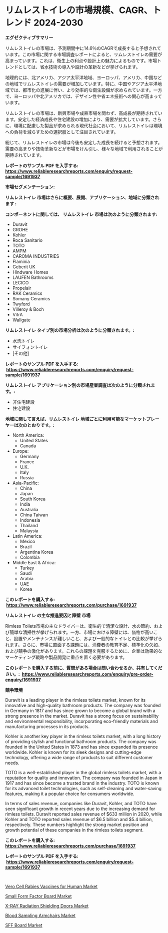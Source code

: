 <p><h1>リムレストイレの市場規模、CAGR、トレンド 2024-2030</h1></p><p><strong>エグゼクティブサマリー</strong></p>
<p><p>リムレストイレの市場は、予測期間中に14.6％のCAGRで成長すると予想されています。この市場に関する市場調査レポートによると、リムレストイレの需要が高まっています。これは、衛生上の利点や設計上の魅力によるものです。市場トレンドとしては、省水技術の導入や設計の革新などが挙げられます。</p><p>地理的には、北アメリカ、アジア太平洋地域、ヨーロッパ、アメリカ、中国などの地域でリムレストイレの需要が増加しています。特に、中国やアジア太平洋地域では、都市化の進展に伴い、より効率的な衛生設備が求められています。一方で、ヨーロッパや北アメリカでは、デザイン性や省エネ技術への関心が高まっています。</p><p>リムレストイレの市場は、新興市場や成熟市場を問わず、高成長が期待されています。安定した経済成長や住宅建設の増加により、需要が拡大しています。さらに、環境に配慮した製品が求められる現代社会において、リムレストイレは環境への負荷を減らすための選択肢として注目されています。</p><p>総じて、リムレストイレの市場は今後も安定した成長を続けると予想されます。需要の高まりや技術革新などが市場をけん引し、様々な地域で利用されることが期待されています。</p></p>
<p><strong>レポートのサンプル PDF を入手する: <a href="https://www.reliableresearchreports.com/enquiry/request-sample/1691937">https://www.reliableresearchreports.com/enquiry/request-sample/1691937</a></strong></p>
<p><strong>市場セグメンテーション:</strong></p>
<p><strong> リムレストイレ 市場はさらに概要、展開、アプリケーション、地域に分類されます :</strong></p>
<p><strong>コンポーネントに関しては、 リムレストイレ 市場は次のように分類されます: &nbsp;</strong></p>
<p><ul><li>Duravit</li><li>GROHE</li><li>Kohler</li><li>Roca Sanitario</li><li>TOTO</li><li>AMPM</li><li>CAROMA INDUSTRIES</li><li>Flaminia</li><li>Geberit UK</li><li>Hindware Homes</li><li>LAUFEN Bathrooms</li><li>LECICO</li><li>Propelair</li><li>RAK Ceramics</li><li>Somany Ceramics</li><li>Twyford</li><li>Villeroy & Boch</li><li>VitrA</li><li>Wallgate</li></ul></p>
<p><strong> リムレストイレ タイプ別の市場分析は次のように分類されます。:</strong></p>
<p><ul><li>水洗トイレ</li><li>サイフォントイレ</li><li>[その他]</li></ul></p>
<p><strong>レポートのサンプル PDF を入手する: &nbsp;<a href="https://www.reliableresearchreports.com/enquiry/request-sample/1691937">https://www.reliableresearchreports.com/enquiry/request-sample/1691937</a></strong></p>
<p><strong> リムレストイレ アプリケーション別の市場産業調査は次のように分類されます。:</strong></p>
<p><ul><li>非住宅建設</li><li>住宅建設</li></ul></p>
<p><strong>地域に関して言えば、リムレストイレ 地域ごとに利用可能なマーケットプレーヤーは次のとおりです。:</strong></p>
<p><ul>
    <li>
        North America:
        <ul>
            <li>United States</li>
            <li>Canada</li>
        </ul>
    </li>
    <li>
        Europe:
        <ul>
            <li>Germany</li>
            <li>France</li>
            <li>U.K.</li>
            <li>Italy</li>
            <li>Russia</li>
        </ul>
    </li>
    <li>
        Asia-Pacific:
        <ul>
            <li>China</li>
            <li>Japan</li>
            <li>South Korea</li>
            <li>India</li>
            <li>Australia</li>
            <li>China Taiwan</li>
            <li>Indonesia</li>
            <li>Thailand</li>
            <li>Malaysia</li>
        </ul>
    </li>
    <li>
        Latin America:
        <ul>
            <li>Mexico</li>
            <li>Brazil</li>
            <li>Argentina Korea</li>
            <li>Colombia</li>
        </ul>
    </li>
    <li>
        Middle East & Africa:
        <ul>
            <li>Turkey</li>
            <li>Saudi</li>
            <li>Arabia</li>
            <li>UAE</li>
            <li>Korea</li>
        </ul>
    </li>
    </ul></p>
<p><strong>このレポートを購入する: &nbsp;<a href="https://www.reliableresearchreports.com/purchase/1691937">https://www.reliableresearchreports.com/purchase/1691937</a></strong></p>
<p><strong>リムレストイレ の主な推進要因と障壁 市場</strong></p>
<p><p>Rimless Toilets市場の主なドライバーは、衛生的で清潔な設計、水の節約、および簡単な清掃性が挙げられます。一方、市場における障壁には、価格が高いこと、設置やメンテナンスが難しいこと、および一般的なトイレとの比較が挙げられます。さらに、市場に直面する課題には、消費者の教育不足、標準化の欠如、および競争の激化があります。これらの課題を克服するために、企業は効果的なマーケティング戦略や製品開発に重点を置く必要があります。</p></p>
<p><strong>このレポートを購入する前に、質問がある場合は問い合わせるか、共有してください。:&nbsp; <a href="https://www.reliableresearchreports.com/enquiry/pre-order-enquiry/1691937">https://www.reliableresearchreports.com/enquiry/pre-order-enquiry/1691937</a></strong></p>
<p><strong>競争環境</strong></p>
<p><p>Duravit is a leading player in the rimless toilets market, known for its innovative and high-quality bathroom products. The company was founded in Germany in 1817 and has since grown to become a global brand with a strong presence in the market. Duravit has a strong focus on sustainability and environmental responsibility, incorporating eco-friendly materials and manufacturing processes in its products.</p><p>Kohler is another key player in the rimless toilets market, with a long history of providing stylish and functional bathroom products. The company was founded in the United States in 1873 and has since expanded its presence worldwide. Kohler is known for its sleek designs and cutting-edge technology, offering a wide range of products to suit different customer needs.</p><p>TOTO is a well-established player in the global rimless toilets market, with a reputation for quality and innovation. The company was founded in Japan in 1917 and has since become a trusted brand in the industry. TOTO is known for its advanced toilet technologies, such as self-cleaning and water-saving features, making it a popular choice for consumers worldwide.</p><p>In terms of sales revenue, companies like Duravit, Kohler, and TOTO have seen significant growth in recent years due to the increasing demand for rimless toilets. Duravit reported sales revenue of $633 million in 2020, while Kohler and TOTO reported sales revenue of $6.5 billion and $5.4 billion, respectively. These numbers highlight the strong market position and growth potential of these companies in the rimless toilets segment.</p></p>
<p><strong>このレポートを購入する: &nbsp; <a href="https://www.reliableresearchreports.com/purchase/1691937">https://www.reliableresearchreports.com/purchase/1691937</a></strong></p>
<p><strong>レポートのサンプル PDF を入手する: &nbsp;<a href="https://www.reliableresearchreports.com/enquiry/request-sample/1691937">https://www.reliableresearchreports.com/enquiry/request-sample/1691937</a></strong><strong></strong></p>
<p>&nbsp;</p>
<p><p><a href="https://fearless-okapi-6c8.notion.site/Vero-Cell-Rabies-Vaccines-for-Human-Market-Size-Focuses-on-Market-Dynamics-In-Depth-Analysis-and-Fu-95569524960649f9a73b86861f37e781">Vero Cell Rabies Vaccines for Human Market</a></p><p><a href="https://view.publitas.com/reportprime-1/small-form-factor-board-market-challenges-opportunities-and-growth-drivers-and-major-market-players-forecasted-for-period-from-2024-2031/">Small Form Factor Board Market</a></p><p><a href="https://three-jumbo-f6d.notion.site/X-RAY-Radiation-Shielding-Doors-Market-Research-Report-Unlocks-Analysis-on-the-Market-Financial-Stat-9efc043c21034ebe86a15c58bcb5e190">X-RAY Radiation Shielding Doors Market</a></p><p><a href="https://zircon-bluebell-299.notion.site/Blood-Sampling-Armchairs-Market-Analysis-and-Market-Size-Global-Industry-Overview-Market-Segmentat-e7d3bccc270946ff9e1290b08f0d8342">Blood Sampling Armchairs Market</a></p><p><a href="https://view.publitas.com/reportprime-1/sff-board-market-a-comprehensive-report-of-its-market-share-growth-trends-2024-2031/">SFF Board Market</a></p></p>